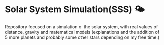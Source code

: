 # Solar System Simulation(SSS) 🌤
Repository focused on a simulation of the solar system, with real values of distance, gravity and matematical models (explanations and the addition of 5 more planets and probably some other stars depending on my free time.)
